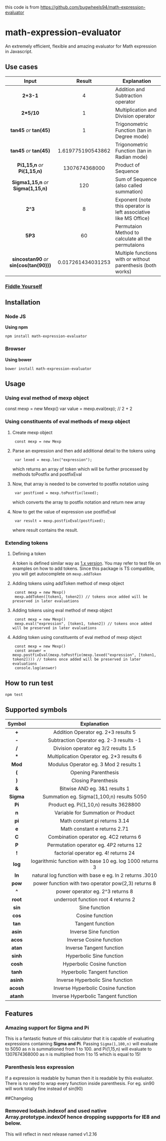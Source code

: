 this code is from https://github.com/bugwheels94/math-expression-evaluator

# math-expression-evaluator
An extremely efficient, flexible and amazing evaluator for Math expression in Javascript.

## Use cases
|Input|Result|Explanation|
|:---:|:---:| --- |
|**2+3-1**|4| Addition and Subtraction operator |
|**2\*5/10**|1| Multiplication and Division operator |
|**tan45** *or* **tan(45)**|1| Trigonometric Function (tan in Degree mode) |
|**tan45** *or* **tan(45)**|1.619775190543862| Trigonometric Function (tan in Radian mode) |
|**Pi1,15,n** *or* **Pi(1,15,n)**|1307674368000| Product of Sequence |
|**Sigma1,15,n** *or* **Sigma(1,15,n)**|120| Sum of Sequence (also called summation)  |
|**2^3**|8| Exponent (note this operator is left associative like MS Office) |
|**5P3**|60| Permutaion Method to calculate all the permutaions |
|**sincostan90** *or* **sin(cos(tan(90)))**|0.017261434031253| Multiple functions with or without parenthesis (both works) |

### [Fiddle Yourself](https://jsbin.com/romatuc/edit?html,output)

## Installation
### Node JS
 **Using npm**

    npm install math-expression-evaluator

### Browser
 **Using bower**

    bower install math-expression-evaluator

## Usage

### Using eval method of mexp object

const mexp = new Mexp()
var value = mexp.eval(exp);  // 2 + 2

### Using constituents of eval methods of mexp object

1. Create mexp object

        const mexp = new Mexp
   
2. Parse an expression and then add additional detail to the tokens using

        var lexed = mexp.lex("expression");
    which returns an array of token which will be further processed by methods toPostfix and postfixEval

3. Now, that array is needed to be converted to postfix notation using

        var postfixed = mexp.toPostfix(lexed);  
    which converts the array to postfix notation and return new array

4. Now to get the value of expression use postfixEval

        var result = mexp.postfixEval(postfixed);  
    where result contains the result.


### Extending tokens

1. Defining a token

    A token is defined similar way as [1.x version](http://bugwheels94.github.io/math-expression-evaluator/). You may refer to test file on examples on how to add tokens. Since this package is TS compatible, you will get autocomplete on `mexp.addToken`


2. Adding tokens using addToken method of mexp object

        const mexp = new Mexp()
        mexp.addToken([token1, token2]) // tokens once added will be preserved in later evaluations

3. Adding tokens using eval method of mexp object

        const mexp = new Mexp()
        mexp.eval("expression", [token1, token2]) // tokens once added will be preserved in later evaluations

4. Adding token using constituents of eval method of mexp object

        const mexp = new Mexp()
        const answer = mexp.postfixEval(mexp.toPostfix(mexp.lexed("expression", [token1, token2]))) // tokens once added will be preserved in later evaluations
        console.log(answer)
## How to run test

    npm test

## Supported symbols

|Symbol|Explanation|
|:---:|:---:|
|**+**| Addition Operator eg. 2+3 results 5 |
|**-**| Subtraction Operator eg. 2-3 results -1 |
|**/**| Division operator eg 3/2 results 1.5 |
|**\***| Multiplication Operator eg. 2\*3 results 6 |
|**Mod**| Modulus Operator eg. 3 Mod 2 results 1 |
|**(**| Opening Parenthesis |
|**)**| Closing Parenthesis |
|**&**| Bitwise AND eg. 3&1 results 1 |
|**Sigma**| Summation eg. Sigma(1,100,n) results 5050 |
|**Pi**| Product eg. Pi(1,10,n) results 3628800 |
|**n**| Variable for Summation or Product |
|**pi**| Math constant pi returns 3.14 |
|**e**| Math constant e returns 2.71 |
|**C**| Combination operator eg. 4C2 returns 6 |
|**P**| Permutation operator eg. 4P2 returns 12 |
|**!**| factorial operator eg. 4! returns 24 |
|**log**| logarithmic function with base 10 eg. log 1000 returns 3 |
|**ln**| natural log function with base e eg. ln 2 returns .3010 |
|**pow**| power function with two operator pow(2,3) returns 8 |
|**^**| power operator eg. 2^3 returns 8 |
|**root**| underroot function root 4 returns 2 |
|**sin**| Sine function |
|**cos**| Cosine function |
|**tan**| Tangent function |
|**asin**| Inverse Sine function |
|**acos**| Inverse Cosine function |
|**atan**| Inverse Tangent function |
|**sinh**| Hyperbolic Sine function |
|**cosh**| Hyperbolic Cosine function |
|**tanh**| Hyperbolic Tangent function |
|**asinh**| Inverse Hyperbolic Sine function |
|**acosh**| Inverse Hyperbolic Cosine function |
|**atanh**| Inverse Hyperbolic Tangent function |

## Features

### Amazing support for Sigma and Pi
This is a fantastic feature of this calculator that it is capable of evaluating expressions containing **Sigma and Pi**.
Passing `Sigma(1,100,n)` will evaluate to 5050 as n is summationed from 1 to 100.
and Pi(1,15,n) will evaluate to 1307674368000 as n is multiplied from 1 to 15 which is equal to 15!

### Parenthesis less expression
If a expression is readable by human then it is readable by this evaluator. There is no need to wrap every function inside parenthesis.
For eg. sin90 will work totally fine instead of sin(90)

##Changelog

### Removed lodash.indexof and used native Array.prototype.indexOf hence dropping suppports for IE8 and below.
This will reflect in next release named v1.2.16
